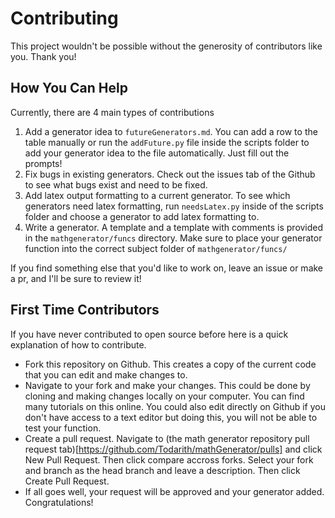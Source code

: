 # Contributing

This project wouldn't be possible without the generosity of contributors like you. Thank you!

## How You Can Help
Currently, there are 4 main types of contributions

1. Add a generator idea to `futureGenerators.md`. You can add a row to the table manually or run the `addFuture.py` file inside the scripts folder to add your generator idea to the file automatically. Just fill out the prompts!
2. Fix bugs in existing generators. Check out the issues tab of the Github to see what bugs exist and need to be fixed.
3. Add latex output formatting to a current generator. To see which generators need latex formatting, run `needsLatex.py` inside of the scripts folder and choose a generator to add latex formatting to.
4. Write a generator. A template and a template with comments is provided in the `mathgenerator/funcs` directory. Make sure to place your generator function into the correct subject folder of `mathgenerator/funcs/`

If you find something else that you'd like to work on, leave an issue or make a pr, and I'll be sure to review it!

## First Time Contributors
If you have never contributed to open source before here is a quick explanation of how to contribute.

* Fork this repository on Github. This creates a copy of the current code that you can edit and make changes to.
* Navigate to your fork and make your changes. This could be done by cloning and making changes locally on your computer. You can find many tutorials on this online. You could also edit directly on Github if you don't have access to a text editor but doing this, you will not be able to test your function.
* Create a pull request. Navigate to (the math generator repository pull request tab)[https://github.com/Todarith/mathGenerator/pulls] and click New Pull Request. Then click compare accross forks. Select your fork and branch as the head branch and leave a description. Then click Create Pull Request.
* If all goes well, your request will be approved and your generator added. Congratulations!
